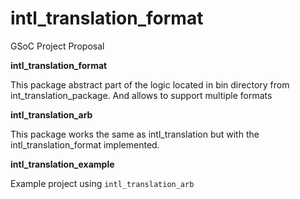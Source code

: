 # intl_translation_format

GSoC Project Proposal


**intl_translation_format**

This package abstract part of the logic located in bin directory from int_translation_package. 
And allows to support multiple formats


**intl_translation_arb**

This package works the same as intl_translation but with the intl_translation_format implemented.

**intl_translation_example**

Example project using `intl_translation_arb`


